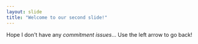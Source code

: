 ```yaml
---
layout: slide
title: "Welcome to our second slide!"
---
```

Hope I don't have any *commitment issues*...
Use the left arrow to go back!

